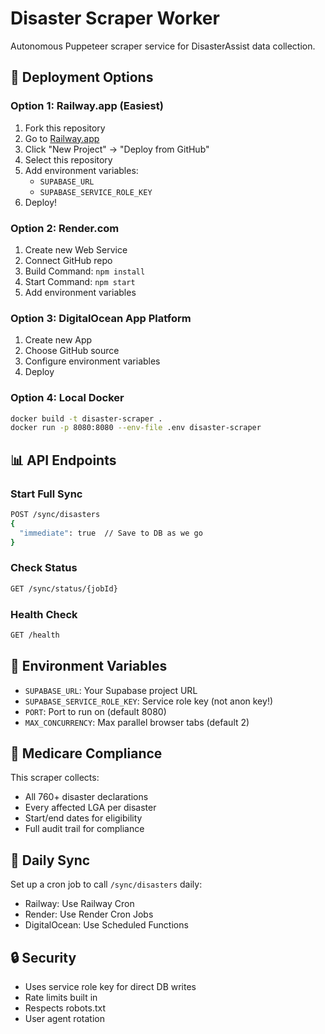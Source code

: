# Disaster Scraper Worker

Autonomous Puppeteer scraper service for DisasterAssist data collection.

## 🚀 Deployment Options

### Option 1: Railway.app (Easiest)
1. Fork this repository
2. Go to [Railway.app](https://railway.app)
3. Click "New Project" → "Deploy from GitHub"
4. Select this repository
5. Add environment variables:
   - `SUPABASE_URL`
   - `SUPABASE_SERVICE_ROLE_KEY`
6. Deploy!

### Option 2: Render.com
1. Create new Web Service
2. Connect GitHub repo
3. Build Command: `npm install`
4. Start Command: `npm start`
5. Add environment variables

### Option 3: DigitalOcean App Platform
1. Create new App
2. Choose GitHub source
3. Configure environment variables
4. Deploy

### Option 4: Local Docker
```bash
docker build -t disaster-scraper .
docker run -p 8080:8080 --env-file .env disaster-scraper
```

## 📊 API Endpoints

### Start Full Sync
```bash
POST /sync/disasters
{
  "immediate": true  // Save to DB as we go
}
```

### Check Status
```bash
GET /sync/status/{jobId}
```

### Health Check
```bash
GET /health
```

## 🔧 Environment Variables

- `SUPABASE_URL`: Your Supabase project URL
- `SUPABASE_SERVICE_ROLE_KEY`: Service role key (not anon key!)
- `PORT`: Port to run on (default 8080)
- `MAX_CONCURRENCY`: Max parallel browser tabs (default 2)

## 🏥 Medicare Compliance

This scraper collects:
- All 760+ disaster declarations
- Every affected LGA per disaster
- Start/end dates for eligibility
- Full audit trail for compliance

## 📅 Daily Sync

Set up a cron job to call `/sync/disasters` daily:
- Railway: Use Railway Cron
- Render: Use Render Cron Jobs
- DigitalOcean: Use Scheduled Functions

## 🔒 Security

- Uses service role key for direct DB writes
- Rate limits built in
- Respects robots.txt
- User agent rotation
